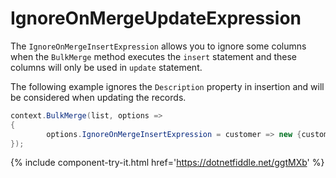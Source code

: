 # IgnoreOnMergeUpdateExpression

The `IgnoreOnMergeInsertExpression` allows you to ignore some columns when the `BulkMerge` method executes the `insert` statement and these columns will only be used in `update` statement.

The following example ignores the `Description` property in insertion and will be considered when updating the records.

```csharp
context.BulkMerge(list, options => 
{
        options.IgnoreOnMergeInsertExpression = customer => new {customer.CustomerID,  customer.Description};
}); 
```
{% include component-try-it.html href='https://dotnetfiddle.net/ggtMXb' %}
